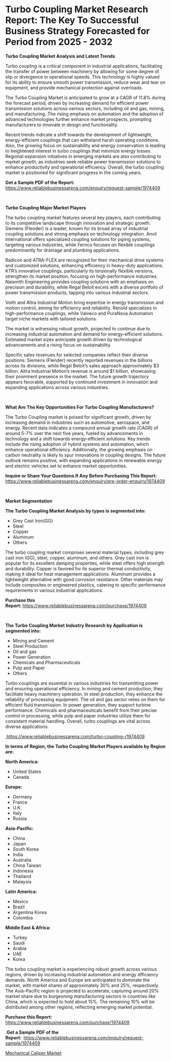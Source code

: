 <p><h1>Turbo Coupling Market Research Report: The Key To Successful Business Strategy Forecasted for Period from 2025 - 2032</h1></p><p><strong>Turbo Coupling Market Analysis and Latest Trends</strong></p>
<p><p>Turbo coupling is a critical component in industrial applications, facilitating the transfer of power between machinery by allowing for some degree of slip or divergence in operational speeds. This technology is highly valued for its ability to ensure smooth power transmission, reduce wear and tear on equipment, and provide mechanical protection against overloads.</p><p>The Turbo Coupling Market is anticipated to grow at a CAGR of 11.8% during the forecast period, driven by increasing demand for efficient power transmission solutions across various sectors, including oil and gas, mining, and manufacturing. The rising emphasis on automation and the adoption of advanced technologies further enhance market prospects, prompting manufacturers to innovate in design and functionality.</p><p>Recent trends indicate a shift towards the development of lightweight, energy-efficient couplings that can withstand harsh operating conditions. Also, the growing focus on sustainability and energy conservation is leading to heightened interest in turbo couplings that minimize energy losses. Regional expansion initiatives in emerging markets are also contributing to market growth, as industries seek reliable power transmission solutions to enhance productivity and operational efficiency. Overall, the turbo coupling market is positioned for significant progress in the coming years.</p></p>
<p><strong>Get a Sample PDF of the Report:&nbsp;</strong> <a href="https://www.reliablebusinessarena.com/enquiry/request-sample/1974409?utm_campaign=2264&utm_medium=2&utm_source=Github&utm_content=ia&utm_term=20022025&utm_id=turbo-coupling">https://www.reliablebusinessarena.com/enquiry/request-sample/1974409</a></p>
<p>&nbsp;</p>
<p><strong>Turbo Coupling Major Market Players</strong></p>
<p><p>The turbo coupling market features several key players, each contributing to its competitive landscape through innovation and strategic growth. Siemens (Flender) is a leader, known for its broad array of industrial coupling solutions and strong emphasis on technology integration. Anvil International offers specialized coupling solutions for piping systems, targeting various industries, while Fernco focuses on flexible couplings predominantly for drainage and plumbing applications.</p><p>Radicon and ATRA-FLEX are recognized for their mechanical drive systems and customized solutions, enhancing efficiency in heavy-duty applications. KTR’s innovative couplings, particularly its torsionally flexible versions, strengthen its market position, focusing on high-performance industries. Naismith Engineering provides coupling solutions with an emphasis on precision and durability, while Regal Beloit excels with a diverse portfolio of power transmission products, tapping into various industrial sectors.</p><p>Voith and Altra Industrial Motion bring expertise in energy transmission and motion control, aiming for efficiency and reliability. Renold specializes in high-performance couplings, while Valveco and PuraNova Automation target niche markets with tailored solutions.</p><p>The market is witnessing robust growth, projected to continue due to increasing industrial automation and demand for energy-efficient solutions. Estimated market sizes anticipate growth driven by technological advancements and a rising focus on sustainability.</p><p>Specific sales revenues for selected companies reflect their diverse positions: Siemens (Flender) recently reported revenues in the billions across its divisions, while Regal Beloit’s sales approach approximately $3 billion. Altra Industrial Motion’s revenue is around $1 billion, showcasing their prominent presence in the market. The future growth trajectory appears favorable, supported by continued investment in innovation and expanding applications across various industries.</p></p>
<p>&nbsp;</p>
<p><strong>What Are The Key Opportunities For Turbo Coupling Manufacturers?</strong></p>
<p><p>The Turbo Coupling market is poised for significant growth, driven by increasing demand in industries such as automotive, aerospace, and energy. Recent data indicates a compound annual growth rate (CAGR) of around 5-7% over the next five years, fueled by advancements in technology and a shift towards energy-efficient solutions. Key trends include the rising adoption of hybrid systems and automation, which enhance operational efficiency. Additionally, the growing emphasis on carbon neutrality is likely to spur innovations in coupling designs. The future outlook remains positive, with expanding applications in renewable energy and electric vehicles set to enhance market opportunities.</p></p>
<p><strong>Inquire or Share Your Questions If Any Before Purchasing This Report:</strong> <a href="https://www.reliablebusinessarena.com/enquiry/pre-order-enquiry/1974409?utm_campaign=2264&utm_medium=2&utm_source=Github&utm_content=ia&utm_term=20022025&utm_id=turbo-coupling">https://www.reliablebusinessarena.com/enquiry/pre-order-enquiry/1974409</a></p>
<p>&nbsp;</p>
<p><strong>Market Segmentation</strong></p>
<p><strong>The Turbo Coupling Market Analysis by types is segmented into:</strong></p>
<p><ul><li>Grey Cast Iron(GG)</li><li>Steel</li><li>Copper</li><li>Aluminum</li><li>Others</li></ul></p>
<p><p>The turbo coupling market comprises several material types, including grey cast iron (GG), steel, copper, aluminum, and others. Grey cast iron is popular for its excellent damping properties, while steel offers high strength and durability. Copper is favored for its superior thermal conductivity, making it ideal for heat management applications. Aluminum provides a lightweight alternative with good corrosion resistance. Other materials may include composites or engineered plastics, catering to specific performance requirements in various industrial applications.</p></p>
<p><strong>Purchase this Report:&nbsp;</strong><a href="https://www.reliablebusinessarena.com/purchase/1974409?utm_campaign=2264&utm_medium=2&utm_source=Github&utm_content=ia&utm_term=20022025&utm_id=turbo-coupling">https://www.reliablebusinessarena.com/purchase/1974409</a></p>
<p>&nbsp;</p>
<p><strong>The Turbo Coupling Market Industry Research by Application is segmented into:</strong></p>
<p><ul><li>Mining and Cement</li><li>Steel Production</li><li>Oil and gas</li><li>Power Generation</li><li>Chemicals and Pharmaceuticals</li><li>Pulp and Paper</li><li>Others</li></ul></p>
<p><p>Turbo couplings are essential in various industries for transmitting power and ensuring operational efficiency. In mining and cement production, they facilitate heavy machinery operation. In steel production, they enhance the reliability of processing equipment. The oil and gas sector relies on them for efficient fluid transmission. In power generation, they support turbine performance. Chemicals and pharmaceuticals benefit from their precise control in processing, while pulp and paper industries utilize them for consistent material handling. Overall, turbo couplings are vital across diverse applications.</p></p>
<p><a href="https://www.reliablebusinessarena.com/turbo-coupling-r1974409?utm_campaign=2264&utm_medium=2&utm_source=Github&utm_content=ia&utm_term=20022025&utm_id=turbo-coupling">&nbsp;https://www.reliablebusinessarena.com/turbo-coupling-r1974409</a></p>
<p><strong>In terms of Region, the Turbo Coupling Market Players available by Region are:</strong></p>
<p>
    <p> <strong> North America: </strong>
        <ul>
            <li>United States</li>
            <li>Canada</li>
        </ul>
        </p> 
    <p> <strong> Europe: </strong>
        <ul>
            <li>Germany</li>
            <li>France</li>
            <li>U.K.</li>
            <li>Italy</li>
            <li>Russia</li>
        </ul>
        </p> 
    <p> <strong> Asia-Pacific: </strong>
        <ul>
            <li>China</li>
            <li>Japan</li>
            <li>South Korea</li>
            <li>India</li>
            <li>Australia</li>
            <li>China Taiwan</li>
            <li>Indonesia</li>
            <li>Thailand</li>
            <li>Malaysia</li>
        </ul>
        </p> 
    <p> <strong> Latin America: </strong>
        <ul>
            <li>Mexico</li>
            <li>Brazil</li>
            <li>Argentina Korea</li>
            <li>Colombia</li>
        </ul>
        </p> 
    <p> <strong> Middle East & Africa: </strong>
        <ul>
            <li>Turkey</li>
            <li>Saudi</li>
            <li>Arabia</li>
            <li>UAE</li>
            <li>Korea</li>
        </ul>
    </p>
    </p>
<p><p>The turbo coupling market is experiencing robust growth across various regions, driven by increasing industrial automation and energy efficiency demands. North America and Europe are anticipated to dominate the market, with market shares of approximately 30% and 25%, respectively. The Asia-Pacific region is projected to accelerate, capturing around 20% market share due to burgeoning manufacturing sectors in countries like China, which is expected to hold about 15%. The remaining 10% will be distributed among other regions, reflecting emerging market potential.</p></p>
<p><strong>Purchase this Report: </strong><a href="https://www.reliablebusinessarena.com/purchase/1974409?utm_campaign=2264&utm_medium=2&utm_source=Github&utm_content=ia&utm_term=20022025&utm_id=turbo-coupling">https://www.reliablebusinessarena.com/purchase/1974409</a></p>
<p>&nbsp;<strong>Get a Sample PDF of the Report:&nbsp;&nbsp;</strong><a href="https://www.reliablebusinessarena.com/enquiry/request-sample/1974409?utm_campaign=2264&utm_medium=2&utm_source=Github&utm_content=ia&utm_term=20022025&utm_id=turbo-coupling">https://www.reliablebusinessarena.com/enquiry/request-sample/1974409</a></p>
<p><strong></strong></p>
<p><p><a href="https://github.com/princessbartram3/Market-Research-Report-List-1/blob/main/mechanical-caliper-market.md?utm_campaign=2264&utm_medium=2&utm_source=Github&utm_content=ia&utm_term=20022025&utm_id=turbo-coupling">Mechanical Caliper Market</a></p></p>